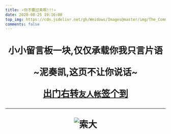 ```yaml
---
title: ⭐你不要过来啊!!!⭐
date: 2020-08-25 19:16:00
top_img: https://cdn.jsdelivr.net/gh/Weidows/Images@master/img/The_Comment.png
comments: false
---
```


<!--
 * @Author: Weidows
 * @Date: 2020-08-25 19:14:35
 * @LastEditors: Weidows
 * @LastEditTime: 2020-12-24 20:45:59
 * @FilePath: \Weidowsd:\Game\Demo\Github\Blog-private\source\tags\comment.md
-->

<h1 align="center">

小小留言板一块,仅仅承载你我只言片语

~泥奏凯,这页不让你说话~

[出门右转`友人帐`签个到](./link)

---

![索大](https://cdn.jsdelivr.net/gh/Weidows/Images@master/anime/Onepiece/QQ图片20190624124419.jpg)

</h1>
